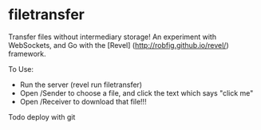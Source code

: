 filetransfer
============

Transfer files without intermediary storage!  An experiment with WebSockets, and Go with the [Revel] (http://robfig.github.io/revel/) framework.


To Use:

* Run the server (revel run filetransfer)
* Open /Sender  to choose a file, and click the text which says "click me"
* Open /Receiver to download that file!!!

Todo
deploy with git
